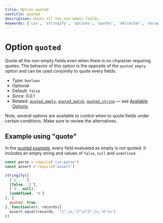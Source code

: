```yaml
---
title: Option quoted
navtitle: quoted
description: Quote all the non-empty fields.
keywords: ['csv', 'stringify', 'options', 'quotes', 'delimiter', 'escape']
---
```


# Option `quoted`

Quote all the non-empty fields even when there is no character requiring quotes. The behavior of this option is the opposite of the `quoted_empty` option and can be used conjointly to quote every fields.

* Type: `boolean`
* Optional
* Default: `false`
* Since: 0.0.1
* Related: [`quoted_empty`](/stringify/options/quoted_empty/), [`quoted_match`](/stringify/options/quoted_match/), [`quoted_string`](/stringify/options/quoted_string/)  &mdash; see [Available Options](/stringify/options/#available-options)

Note, several options are available to control when to quote fields under certain conditions. Make sure to review the alternatives.

## Example using "quote"

In the [quoted example](https://github.com/adaltas/node-csv-strinigify/blob/master/samples/option.quoted.js), every field evaluated as empty is not quoted. It includes an empty string and values of `false`, `null` and `undefined`.

```js
const parse = require('csv-parse')
const assert = require('assert')

stringify([
  ['1', ''],
  [false, '2'],
  ['3', null],
  [undefined, '4']
], {
  quoted: true
}, function(err, records){
  assert.equal(records, '"1",\n,"2"\n"3",\n,"4"\n')
})
```
